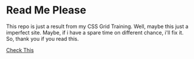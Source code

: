 <h1>Read Me Please</h1>
<p>This repo is just a result from my CSS Grid Training. Well, maybe this just a imperfect site. Maybe, if i have a spare time on different chance, i'll fix it. So, thank you if you read this.</p>
<a href="https://zhafranbahij.github.io/fran-gallery/08_LandingPage.html">Check This</a>